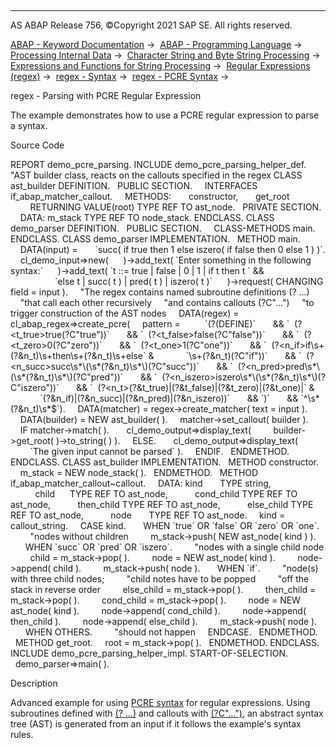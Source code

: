   

* * *

AS ABAP Release 756, ©Copyright 2021 SAP SE. All rights reserved.

[ABAP - Keyword Documentation](javascript:call_link\('abenabap.htm'\)) →  [ABAP - Programming Language](javascript:call_link\('abenabap_reference.htm'\)) →  [Processing Internal Data](javascript:call_link\('abenabap_data_working.htm'\)) →  [Character String and Byte String Processing](javascript:call_link\('abenabap_data_string.htm'\)) →  [Expressions and Functions for String Processing](javascript:call_link\('abenstring_processing_expr_func.htm'\)) →  [Regular Expressions (regex)](javascript:call_link\('abenregular_expressions.htm'\)) →  [regex - Syntax](javascript:call_link\('abenregex_syntax.htm'\)) →  [regex - PCRE Syntax](javascript:call_link\('abenregex_pcre_syntax.htm'\)) → 

regex - Parsing with PCRE Regular Expression

The example demonstrates how to use a PCRE regular expression to parse a syntax.

Source Code

REPORT demo\_pcre\_parsing.
INCLUDE demo\_pcre\_parsing\_helper\_def.
"AST builder class, reacts on the callouts specified in the regex
CLASS ast\_builder DEFINITION.
  PUBLIC SECTION.
    INTERFACES if\_abap\_matcher\_callout.
    METHODS:
      constructor,
      get\_root
        RETURNING VALUE(root) TYPE REF TO ast\_node.
  PRIVATE SECTION.
    DATA: m\_stack TYPE REF TO node\_stack.
ENDCLASS.
CLASS demo\_parser DEFINITION.
  PUBLIC SECTION.
    CLASS-METHODS main.
ENDCLASS.
CLASS demo\_parser IMPLEMENTATION.
  METHOD main.
    DATA(input) =
      \`succ( if true then 1 else iszero( if false then 0 else 1 ) )\`.
    cl\_demo\_input=>new(
     )->add\_text( \`Enter something in the following syntax:\`
     )->add\_text( \`t ::= true | false | 0 | 1 | if t then t \` &&
                  \`else t | succ( t ) | pred( t ) | iszero( t )\`
     )->request( CHANGING field = input ).
    "The regex contains named subroutine definitions (?<name> ...)
    "that call each other recursively
    "and contains callouts (?C"...")
    "to trigger construction of the AST nodes
    DATA(regex) = cl\_abap\_regex=>create\_pcre(
    pattern =
         \`(?(DEFINE)\`
      && \`  (?<t\_true>true(?C"true"))\`
      && \`  (?<t\_false>false(?C"false"))\`
      && \`  (?<t\_zero>0(?C"zero"))\`
      && \`  (?<t\_one>1(?C"one"))\`
      && \`  (?<n\_if>if\\s+(?&n\_t)\\s+then\\s+(?&n\_t)\\s+else\` &
            \`\\s+(?&n\_t)(?C"if"))\`
      && \`  (?<n\_succ>succ\\s\*\\(\\s\*(?&n\_t)\\s\*\\)(?C"succ"))\`
      && \`  (?<n\_pred>pred\\s\*\\(\\s\*(?&n\_t)\\s\*\\)(?C"pred"))\`
      && \`  (?<n\_iszero>iszero\\s\*\\(\\s\*(?&n\_t)\\s\*\\)(?C"iszero"))\`
      && \`  (?<n\_t>(?&t\_true)|(?&t\_false)|(?&t\_zero)|(?&t\_one)|\` &
            \`(?&n\_if)|(?&n\_succ)|(?&n\_pred)|(?&n\_iszero))\`
      && \`)\`
      && \`^\\s\*(?&n\_t)\\s\*$\`).
    DATA(matcher) = regex->create\_matcher( text = input ).
    DATA(builder) = NEW ast\_builder( ).
    matcher->set\_callout( builder ).
    IF matcher->match( ).
      cl\_demo\_output=>display\_text(
        builder->get\_root( )->to\_string( ) ).
    ELSE.
      cl\_demo\_output=>display\_text(
        \`The given input cannot be parsed\` ).
    ENDIF.
  ENDMETHOD.
ENDCLASS.
CLASS ast\_builder IMPLEMENTATION.
  METHOD constructor.
    m\_stack = NEW node\_stack( ).
  ENDMETHOD.
  METHOD if\_abap\_matcher\_callout~callout.
    DATA: kind       TYPE string,
          child      TYPE REF TO ast\_node,
          cond\_child TYPE REF TO ast\_node,
          then\_child TYPE REF TO ast\_node,
          else\_child TYPE REF TO ast\_node,
          node       TYPE REF TO ast\_node.
    kind = callout\_string.
    CASE kind.
      WHEN \`true\` OR \`false\` OR \`zero\` OR \`one\`.
        "nodes without children
        m\_stack->push( NEW ast\_node( kind ) ).
      WHEN \`succ\` OR \`pred\` OR \`iszero\`.
        "nodes with a single child node
        child = m\_stack->pop( ).
        node = NEW ast\_node( kind ).
        node->append( child ).
        m\_stack->push( node ).
      WHEN \`if\`.
        "node(s) with three child nodes;
        "child notes have to be popped
        "off the stack in reverse order
        else\_child = m\_stack->pop( ).
        then\_child = m\_stack->pop( ).
        cond\_child = m\_stack->pop( ).
        node = NEW ast\_node( kind ).
        node->append( cond\_child ).
        node->append( then\_child ).
        node->append( else\_child ).
        m\_stack->push( node ).
      WHEN OTHERS.
        "should not happen
    ENDCASE.
  ENDMETHOD.
  METHOD get\_root.
    root = m\_stack->pop( ).
  ENDMETHOD.
ENDCLASS.
INCLUDE demo\_pcre\_parsing\_helper\_impl.
START-OF-SELECTION.
  demo\_parser=>main( ).

Description

Advanced example for using [PCRE syntax](javascript:call_link\('abenregex_pcre_syntax.htm'\)) for regular expressions. Using subroutines defined with [(?<name> ...)](javascript:call_link\('abenregex_pcre_syntax_specials.htm'\)) and callouts with [(?C"...")](javascript:call_link\('abenregex_pcre_syntax_specials.htm'\)), an abstract syntax tree (AST) is generated from an input if it follows the example's syntax rules.